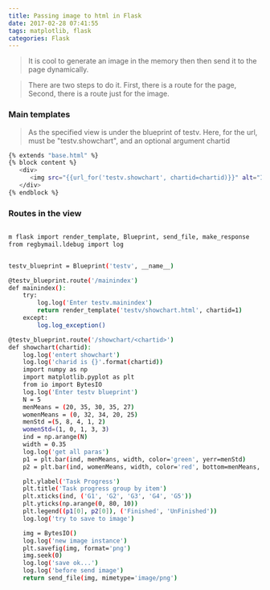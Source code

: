 ```yaml
---
title: Passing image to html in Flask
date: 2017-02-28 07:41:55
tags: matplotlib, flask
categories: Flask
---
```


> It is cool to generate an image in the memory then then
send it to the page dynamically.

<!--more-->

> There are two steps to do it. First, there is a route for the page,
Second, there is a route just for the image.

### Main templates

> As the specified view is under the blueprint of testv. Here, for the url,
must be "testv.showchart", and an optional argument chartid

```bash
{% extends "base.html" %}
{% block content %}
   <div>
      <img src="{{url_for('testv.showchart', chartid=chartid)}}" alt="Image PlaceHolder"/>
   </div>
{% endblock %}
```

### Routes in the view

```bash

m flask import render_template, Blueprint, send_file, make_response
from regbymail.ldebug import log


testv_blueprint = Blueprint('testv', __name__)

@testv_blueprint.route('/mainindex')
def mainindex():
    try:
        log.log('Enter testv.mainindex')
        return render_template('testv/showchart.html', chartid=1)
    except:
        log.log_exception()

@testv_blueprint.route('/showchart/<chartid>')
def showchart(chartid):
    log.log('entert showchart')
    log.log('charid is {}'.format(chartid))
    import numpy as np
    import matplotlib.pyplot as plt
    from io import BytesIO
    log.log('Enter testv blueprint')
    N = 5
    menMeans = (20, 35, 30, 35, 27)
    womenMeans = (0, 32, 34, 20, 25)
    menStd =(5, 8, 4, 1, 2)
    womenStd=(1, 0, 1, 3, 3)
    ind = np.arange(N)
    width = 0.35
    log.log('get all paras')
    p1 = plt.bar(ind, menMeans, width, color='green', yerr=menStd)
    p2 = plt.bar(ind, womenMeans, width, color='red', bottom=menMeans, yerr=womenStd)

    plt.ylabel('Task Progress')
    plt.title('Task progress group by item')
    plt.xticks(ind, ('G1', 'G2', 'G3', 'G4', 'G5'))
    plt.yticks(np.arange(0, 80, 10))
    plt.legend((p1[0], p2[0]), ('Finished', 'UnFinished'))
    log.log('try to save to image')

    img = BytesIO()
    log.log('new image instance')
    plt.savefig(img, format='png')
    img.seek(0)
    log.log('save ok...')
    log.log('before send image')
    return send_file(img, mimetype='image/png')
```

